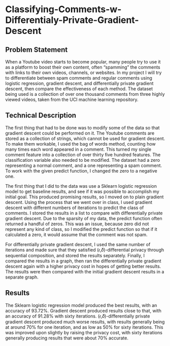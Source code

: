 # Classifying-Comments-w-Differentialy-Private-Gradient-Descent
## Problem Statement
When a Youtube video starts to become popular, many people try to use it as a platform to boost their own content, often “spamming” the comments with links to their own videos, channels, or websites. In my project I will try to differentiate between spam comments and regular comments using logistic regression, gradient descent, and differentially private gradient descent, then compare the effectiveness of each method. The dataset being used is a collection of over one thousand comments from three highly viewed videos, taken from the UCI machine learning repository.

## Technical Description
The first thing that had to be done was to modify some of the data so that gradient descent could be performed on it. The Youtube comments are stored as a collection of strings, which cannot be used for gradient descent. To make them workable, I used the bag of words method, counting how many times each word appeared in a comment. This turned my single comment feature into a collection of over thirty five hundred features. The classification variable also needed to be modified. The dataset had a zero representing a normal comment, and a one representing a spam comment. To work with the given predict function, I changed the zero to a negative one.

The first thing that I did to the data was use a Sklearn logistic regression model to get baseline results, and see if it was possible to accomplish my initial goal. This produced promising results, so I moved on to plain gradient descent. Using the process that we went over in class, I used gradient descent with different numbers of iterations to predict the class of comments. I stored the results in a list to compare with differentially private gradient descent. Due to the sparsity of my data, the predict function often returned a handful of zeros. This was an issue, because zero did not represent any kind of class, so I modified the predict function so that if it calculated a zero, it would assume that the comment was not spam.

For differentially private gradient descent, I used the same number of iterations and made sure that they satisfied (𝜖,𝛿)-differential privacy through sequential composition, and stored the results separately. Finally, I compared the results in a graph, then ran the differentially private gradient descent again with a higher privacy cost in hopes of getting better results. The results were then compared with the initial gradient descent results in a separate graph.


## Results

The Sklearn logistic regression model produced the best results, with an accuracy of 93.72%. Gradient descent produced results close to that, with an accuracy of 91.28% with sixty iterations. (𝜖,𝛿)-differentially private gradient descent produced much worse results, with results generally being at around 70% for one iteration, and as low as 50% for sixty iterations. This was improved upon slightly by raising the privacy cost, with sixty iterations generally producing results that were about 70% accurate.
